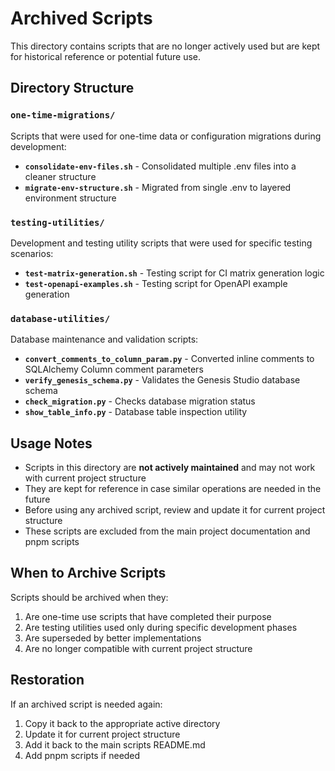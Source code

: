 # Archived Scripts

This directory contains scripts that are no longer actively used but are kept for historical reference or potential future use.

## Directory Structure

### `one-time-migrations/`
Scripts that were used for one-time data or configuration migrations during development:

- **`consolidate-env-files.sh`** - Consolidated multiple .env files into a cleaner structure
- **`migrate-env-structure.sh`** - Migrated from single .env to layered environment structure

### `testing-utilities/`
Development and testing utility scripts that were used for specific testing scenarios:

- **`test-matrix-generation.sh`** - Testing script for CI matrix generation logic
- **`test-openapi-examples.sh`** - Testing script for OpenAPI example generation

### `database-utilities/`
Database maintenance and validation scripts:

- **`convert_comments_to_column_param.py`** - Converted inline comments to SQLAlchemy Column comment parameters
- **`verify_genesis_schema.py`** - Validates the Genesis Studio database schema
- **`check_migration.py`** - Checks database migration status
- **`show_table_info.py`** - Database table inspection utility

## Usage Notes

- Scripts in this directory are **not actively maintained** and may not work with current project structure
- They are kept for reference in case similar operations are needed in the future
- Before using any archived script, review and update it for current project structure
- These scripts are excluded from the main project documentation and pnpm scripts

## When to Archive Scripts

Scripts should be archived when they:
1. Are one-time use scripts that have completed their purpose
2. Are testing utilities used only during specific development phases
3. Are superseded by better implementations
4. Are no longer compatible with current project structure

## Restoration

If an archived script is needed again:
1. Copy it back to the appropriate active directory
2. Update it for current project structure
3. Add it back to the main scripts README.md
4. Add pnpm scripts if needed